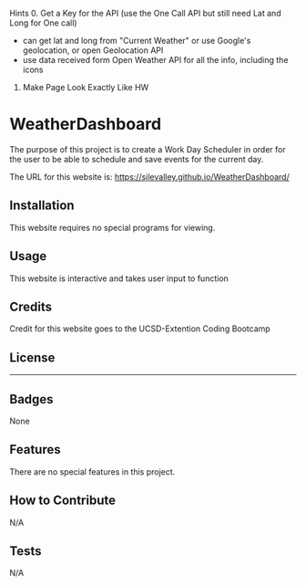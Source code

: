 
Hints
0. Get a Key for the API (use the One Call API but still need Lat and Long for One call)
 - can get lat and long from "Current Weather" or use Google's geolocation, or open Geolocation API
- use data received form Open Weather API for all the info, including the icons


1. Make Page Look Exactly Like HW








# WeatherDashboard

The purpose of this project is to create a Work Day Scheduler in order for the user to be able to schedule and save events for the current day.

The URL for this website is: https://sjlevalley.github.io/WeatherDashboard/

## Installation

This website requires no special programs for viewing.

## Usage

This website is interactive and takes user input to function

## Credits

Credit for this website goes to the UCSD-Extention Coding Bootcamp

## License

---

## Badges

None

## Features

There are no special features in this project.

## How to Contribute

N/A

## Tests

N/A
